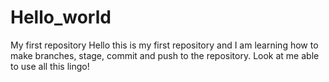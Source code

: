 # Hello_world
My first repository
Hello this is my first repository and I am learning how to make branches, stage, commit and push to the repository. Look at me able to use all this lingo!
